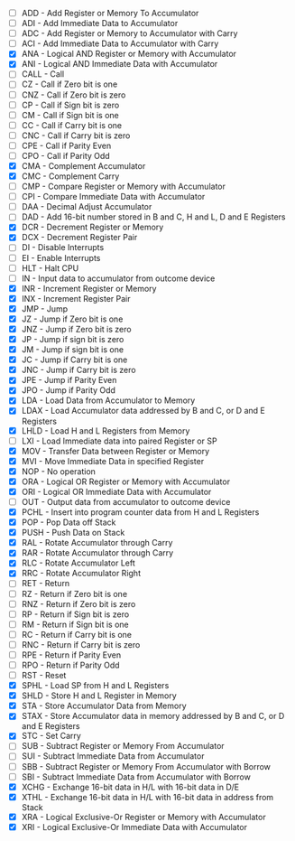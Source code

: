 - [ ] ADD - Add Register or Memory To Accumulator
- [ ] ADI - Add Immediate Data to Accumulator
- [ ] ADC - Add Register or Memory to Accumulator with Carry
- [ ] ACI - Add Immediate Data to Accumulator with Carry
- [x] ANA - Logical AND Register or Memory with Accumulator
- [x] ANI - Logical AND Immediate Data with Accumulator
- [ ] CALL - Call
- [ ] CZ - Call if Zero bit is one
- [ ] CNZ - Call if Zero bit is zero
- [ ] CP - Call if Sign bit is zero
- [ ] CM - Call if Sign bit is one
- [ ] CC - Call if Carry bit is one
- [ ] CNC - Call if Carry bit is zero
- [ ] CPE - Call if Parity Even
- [ ] CPO - Call if Parity Odd
- [x] CMA - Complement Accumulator
- [x] CMC - Complement Carry
- [ ] CMP - Compare Register or Memory with Accumulator
- [ ] CPI - Compare Immediate Data with Accumulator
- [ ] DAA - Decimal Adjust Accumulator
- [ ] DAD - Add 16-bit number stored in B and C, H and L, D and E Registers
- [x] DCR - Decrement Register or Memory
- [x] DCX - Decrement Register Pair
- [ ] DI - Disable Interrupts
- [ ] EI - Enable Interrupts
- [ ] HLT - Halt CPU
- [ ] IN - Input data to accumulator from outcome device
- [x] INR - Increment Register or Memory
- [x] INX - Increment Register Pair
- [x] JMP - Jump
- [x] JZ - Jump if Zero bit is one
- [x] JNZ - Jump if Zero bit is zero
- [x] JP - Jump if sign bit is zero
- [x] JM - Jump if sign bit is one
- [x] JC - Jump if Carry bit is one
- [x] JNC - Jump if Carry bit is zero
- [x] JPE - Jump if Parity Even
- [x] JPO - Jump if Parity Odd
- [x] LDA - Load Data from Accumulator to Memory
- [x] LDAX - Load Accumulator data addressed by B and C, or D and E Registers
- [x] LHLD - Load H and L Registers from Memory
- [ ] LXI - Load Immediate data into paired Register or SP
- [x] MOV - Transfer Data between Register or Memory
- [x] MVI - Move Immediate Data in specified Register
- [x] NOP - No operation
- [x] ORA - Logical OR Register or Memory with Accumulator
- [x] ORI - Logical OR Immediate Data with Accumulator
- [ ] OUT - Output data from accumulator to outcome device
- [x] PCHL - Insert into program counter data from H and L Registers
- [x] POP - Pop Data off Stack
- [x] PUSH - Push Data on Stack
- [x] RAL - Rotate Accumulator through Carry
- [x] RAR - Rotate Accumulator through Carry
- [x] RLC - Rotate Accumulator Left
- [x] RRC - Rotate Accumulator Right
- [ ] RET - Return
- [ ] RZ - Return if Zero bit is one
- [ ] RNZ - Return if Zero bit is zero
- [ ] RP - Return if Sign bit is zero
- [ ] RM - Return if Sign bit is one
- [ ] RC - Return if Carry bit is one
- [ ] RNC - Return if Carry bit is zero
- [ ] RPE - Return if Parity Even
- [ ] RPO - Return if Parity Odd
- [ ] RST - Reset
- [x] SPHL - Load SP from H and L Registers
- [x] SHLD - Store H and L Register in Memory
- [x] STA - Store Accumulator Data from Memory
- [x] STAX - Store Accumulator data in memory addressed by B and C, or D and E Registers
- [x] STC - Set Carry
- [ ] SUB - Subtract Register or Memory From Accumulator
- [ ] SUI - Subtract Immediate Data from Accumulator
- [ ] SBB - Subtract Register or Memory From Accumulator with Borrow
- [ ] SBI - Subtract Immediate Data from Accumulator with Borrow
- [x] XCHG - Exchange 16-bit data in H/L with 16-bit data in D/E
- [x] XTHL - Exchange 16-bit data in H/L with 16-bit data in address from Stack
- [x] XRA - Logical Exclusive-Or Register or Memory with Accumulator
- [x] XRI - Logical Exclusive-Or Immediate Data with Accumulator
